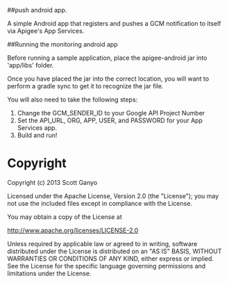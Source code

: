##push android app.

A simple Android app that registers and pushes a GCM notification to itself via Apigee's App Services.

##Running the monitoring android app

Before running a sample application, place the apigee-android jar into 'app/libs' folder.  

Once you have placed the jar into the correct location, you will want to perform a gradle sync to get it to recognize the jar file.

You will also need to take the following steps:

1. Change the GCM_SENDER_ID to your Google API Project Number
2. Set the API_URL, ORG, APP, USER, and PASSWORD for your App Services app.
3. Build and run!


Copyright
=========
Copyright (c) 2013 Scott Ganyo

Licensed under the Apache License, Version 2.0 (the "License"); you may not use the included files
except in compliance with the License.

You may obtain a copy of the License at

http://www.apache.org/licenses/LICENSE-2.0

Unless required by applicable law or agreed to in writing, software distributed under
the License is distributed on an "AS IS" BASIS, WITHOUT WARRANTIES OR CONDITIONS OF ANY KIND,
either express or implied. See the License for the specific language governing permissions and
limitations under the License.